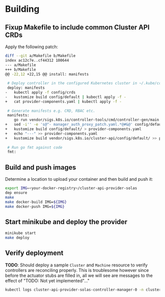 # Building

## Fixup Makefile to include common Cluster API CRDs

Apply the following patch:

```bash
diff --git a/Makefile b/Makefile
index ac12c7e..cf44312 100644
--- a/Makefile
+++ b/Makefile
@@ -22,12 +22,15 @@ install: manifests
 
 # Deploy controller in the configured Kubernetes cluster in ~/.kube/config
 deploy: manifests
-	kubectl apply -f config/crds
-	kustomize build config/default | kubectl apply -f -
+	cat provider-components.yaml | kubectl apply -f -
 
 # Generate manifests e.g. CRD, RBAC etc.
 manifests:
 	go run vendor/sigs.k8s.io/controller-tools/cmd/controller-gen/main.go all
+	sed -i'' -e 's@^- manager_auth_proxy_patch.yaml.*@#&@' config/default/kustomization.yaml
+	kustomize build config/default/ > provider-components.yaml
+	echo "---" >> provider-components.yaml
+	kustomize build vendor/sigs.k8s.io/cluster-api/config/default/ >> provider-components.yaml
 
 # Run go fmt against code
 fmt:
```

## Build and push images

Determine a location to upload your container and then build and push it:

```bash
export IMG=<your-docker-registry>/cluster-api-provider-solas
dep ensure
make
make docker-build IMG=${IMG}
make docker-push IMG=${IMG}
```

## Start minikube and deploy the provider

```bash
minikube start
make deploy
```

## Verify deployment

**TODO**: Should deploy a sample `Cluster` and `Machine` resource to verify 
controllers are reconciling properly. This is troublesome however since before
the actuator stubs are filled in, all we will see are messages to the effect of
"TODO: Not yet implemented"..."

```bash
kubectl logs cluster-api-provider-solas-controller-manager-0 -n cluster-api-provider-solas-system  
```
